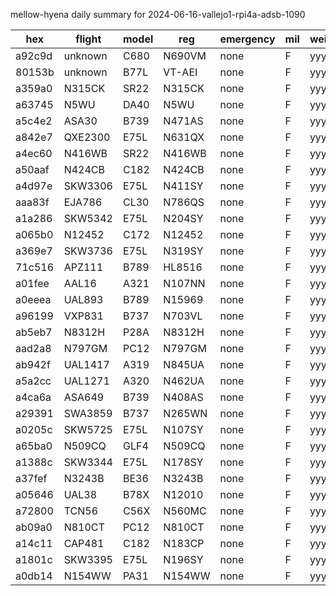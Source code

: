 mellow-hyena daily summary for 2024-06-16-vallejo1-rpi4a-adsb-1090

|hex|flight|model|reg|emergency|mil|weirdo|
|--|--|--|--|--|--|--|
|a92c9d|unknown|C680|N690VM|none|F|yyy|
|80153b|unknown|B77L|VT-AEI|none|F|yyy|
|a359a0|N315CK|SR22|N315CK|none|F|yyy|
|a63745|N5WU|DA40|N5WU|none|F|yyy|
|a5c4e2|ASA30|B739|N471AS|none|F|yyy|
|a842e7|QXE2300|E75L|N631QX|none|F|yyy|
|a4ec60|N416WB|SR22|N416WB|none|F|yyy|
|a50aaf|N424CB|C182|N424CB|none|F|yyy|
|a4d97e|SKW3306|E75L|N411SY|none|F|yyy|
|aaa83f|EJA786|CL30|N786QS|none|F|yyy|
|a1a286|SKW5342|E75L|N204SY|none|F|yyy|
|a065b0|N12452|C172|N12452|none|F|yyy|
|a369e7|SKW3736|E75L|N319SY|none|F|yyy|
|71c516|APZ111|B789|HL8516|none|F|yyy|
|a01fee|AAL16|A321|N107NN|none|F|yyy|
|a0eeea|UAL893|B789|N15969|none|F|yyy|
|a96199|VXP831|B737|N703VL|none|F|yyy|
|ab5eb7|N8312H|P28A|N8312H|none|F|yyy|
|aad2a8|N797GM|PC12|N797GM|none|F|yyy|
|ab942f|UAL1417|A319|N845UA|none|F|yyy|
|a5a2cc|UAL1271|A320|N462UA|none|F|yyy|
|a4ca6a|ASA649|B739|N408AS|none|F|yyy|
|a29391|SWA3859|B737|N265WN|none|F|yyy|
|a0205c|SKW5725|E75L|N107SY|none|F|yyy|
|a65ba0|N509CQ|GLF4|N509CQ|none|F|yyy|
|a1388c|SKW3344|E75L|N178SY|none|F|yyy|
|a37fef|N3243B|BE36|N3243B|none|F|yyy|
|a05646|UAL38|B78X|N12010|none|F|yyy|
|a72800|TCN56|C56X|N560MC|none|F|yyy|
|ab09a0|N810CT|PC12|N810CT|none|F|yyy|
|a14c11|CAP481|C182|N183CP|none|F|yyy|
|a1801c|SKW3395|E75L|N196SY|none|F|yyy|
|a0db14|N154WW|PA31|N154WW|none|F|yyy|
